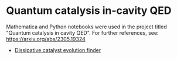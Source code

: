 # Quantum catalysis in-cavity QED

Mathematica and Python notebooks were used in the project titled "Quantum catalysis in cavity QED". For further references, see: https://arxiv.org/abs/2305.19324

- [Dissipative catalyst evolution finder](https://github.com/AdeOliveiraJunior/Quantum-catalysis-in-cavity-QED/blob/main/Catalysis-in-realistic-scenario.ipynb)
